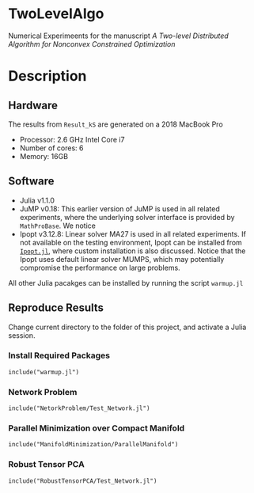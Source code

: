 # TwoLevelAlgo
Numerical Experimeents for the manuscript <em>A Two-level Distributed Algorithm for Nonconvex Constrained Optimization</em>

# Description

## Hardware
The results from `Result_kS` are generated on a 2018 MacBook Pro 
* Processor: 2.6 GHz Intel Core i7
* Number of cores: 6
* Memory: 16GB

## Software
* Julia v1.1.0
* JuMP v0.18: This earlier version of JuMP is used in all related experiments, where the underlying solver interface is provided by `MathProBase`. We notice 
* Ipopt v3.12.8: Linear solver MA27 is used in all related experiments. If not available on the testing environment, Ipopt can be installed from [`Ipopt.jl`](https://github.com/JuliaOpt/Ipopt.jl), where custom installation is also discussed. Notice that the Ipopt uses default linear solver MUMPS, which may potentially compromise the performance on large problems.

All other Julia pacakges can be installed by running the script `warmup.jl`

## Reproduce Results 
Change current directory to the folder of this project, and activate a Julia session.
### Install Required Packages
```
include("warmup.jl")
```
### Network Problem
```
include("NetorkProblem/Test_Network.jl")
```
### Parallel Minimization over Compact Manifold
```
include("ManifoldMinimization/ParallelManifold")
```
### Robust Tensor PCA
```
include("RobustTensorPCA/Test_Network.jl")
```
